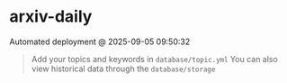 # arxiv-daily
 Automated deployment @ 2025-09-05 09:50:32
> Add your topics and keywords in `database/topic.yml` 
> You can also view historical data through the `database/storage` 
